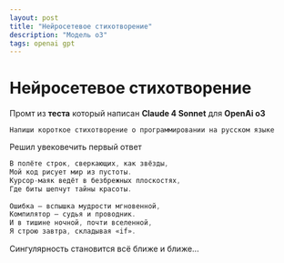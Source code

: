 ```yaml
---
layout: post
title: "Нейросетевое стихотворение"
description: "Модель o3"
tags: openai gpt
---
```


# Нейросетевое стихотворение

Промт из **теста** который написан **Claude 4 Sonnet** для **OpenAi o3**
```
Напиши короткое стихотворение о программировании на русском языке
```

Решил увековечить первый ответ
```java
В полёте строк, сверкающих, как звёзды,  
Мой код рисует мир из пустоты.  
Курсор-маяк ведёт в безбрежных плоскостях,  
Где биты шепчут тайны красоты.  
  
Ошибка – вспышка мудрости мгновенной,  
Компилятор — судья и проводник.  
И в тишине ночной, почти вселенной,  
Я строю завтра, складывая «if».
```

Сингулярность становится всё ближе и ближе...